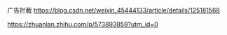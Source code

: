广告拦截
https://blog.csdn.net/weixin_45444133/article/details/125181568

https://zhuanlan.zhihu.com/p/573893859?utm_id=0
